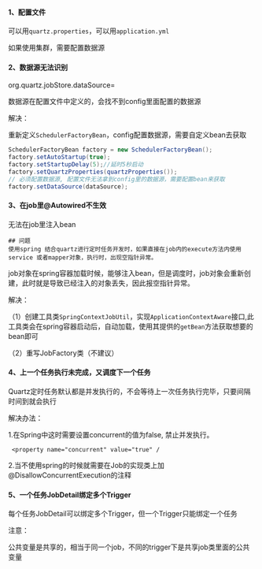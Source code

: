 #### 1、配置文件

可以用`quartz.properties`，可以用`application.yml`

如果使用集群，需要配置数据源



#### 2、数据源无法识别

org.quartz.jobStore.dataSource=

数据源在配置文件中定义的，会找不到config里面配置的数据源

解决：

重新定义`SchedulerFactoryBean`，config配置数据源，需要自定义bean去获取

```java
SchedulerFactoryBean factory = new SchedulerFactoryBean();
factory.setAutoStartup(true);
factory.setStartupDelay(5);//延时5秒启动
factory.setQuartzProperties(quartzProperties());
// 必须配置数据源, 配置文件无法拿到config里的数据源，需要配置bean来获取
factory.setDataSource(dataSource);
```



#### 3、在job里@Autowired不生效

无法在job里注入bean

```shell
## 问题
使用spring 结合quartz进行定时任务开发时，如果直接在job内的execute方法内使用service 或者mapper对象，执行时，出现空指针异常。
```

job对象在spring容器加载时候，能够注入bean，但是调度时，job对象会重新创建，此时就是导致已经注入的对象丢失，因此报空指针异常。

解决：

（1）创建工具类`SpringContextJobUtil`，实现`ApplicationContextAware`接口,此工具类会在spring容器启动后，自动加载，使用其提供的`getBean`方法获取想要的bean即可

（2）重写JobFactory类（不建议）





#### 4、上一个任务执行未完成，又调度下一个任务

Quartz定时任务默认都是并发执行的，不会等待上一次任务执行完毕，只要间隔时间到就会执行

解决办法：

1.在Spring中这时需要设置concurrent的值为false, 禁止并发执行。

```
 <property name="concurrent" value="true" /
```

2.当不使用spring的时候就需要在Job的实现类上加@DisallowConcurrentExecution的注释





#### 5、一个任务JobDetail绑定多个Trigger

每个任务JobDetail可以绑定多个Trigger，但一个Trigger只能绑定一个任务

注意：

公共变量是共享的，相当于同一个job，不同的trigger下是共享job类里面的公共变量

